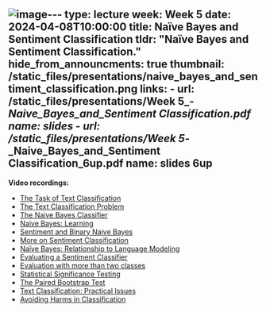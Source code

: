 ![image](https://github.com/rbouadjenek/SIT330-770/assets/7735263/6e4e5363-cca5-445e-bd59-06f3c0e2a5c6)---
type: lecture
week: Week 5
date: 2024-04-08T10:00:00
title: Naïve Bayes and Sentiment Classification
tldr: "Naïve Bayes and Sentiment Classification."
hide_from_announcments: true
thumbnail: /static_files/presentations/naive_bayes_and_sentiment_classification.png
links: 
    - url: /static_files/presentations/Week 5_-_Naive_Bayes_and_Sentiment Classification.pdf
      name: slides
    - url: /static_files/presentations/Week 5_-_Naive_Bayes_and_Sentiment Classification_6up.pdf
      name: slides 6up
---
**Video recordings:**
- [The Task of Text Classification](http://example.com)
- [The Text Classification Problem](http://example.com)
- [The Naive Bayes Classifier](http://example.com)
- [Naive Bayes: Learning](http://example.com)
- [Sentiment and Binary Naive Bayes](http://example.com)
- [More on Sentiment Classification](http://example.com)
- [Naïve Bayes: Relationship to Language Modeling](http://example.com)
- [Evaluating a Sentiment Classifier](http://example.com)
- [Evaluation with more than two classes](http://example.com)
- [Statistical Significance Testing](http://example.com)
- [The Paired Bootstrap Test](http://example.com)
- [Text Classification: Practical Issues](http://example.com)
- [Avoiding Harms in Classification](http://example.com)

